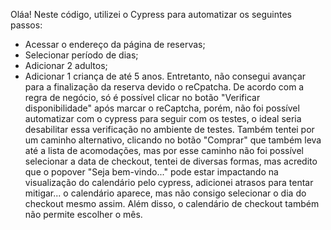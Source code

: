 Oláa! 
Neste código, utilizei o Cypress para automatizar os seguintes passos:
- Acessar o endereço da página de reservas;
- Selecionar período de dias;
- Adicionar 2 adultos;
- Adicionar 1 criança de até 5 anos.
Entretanto, não consegui avançar para a finalização da reserva devido o reCpatcha. De acordo com a regra de negócio, só é possível clicar no botão "Verificar disponibilidade" após
marcar o reCaptcha, porém, não foi possível automatizar com o cypress para seguir com os testes, o ideal seria desabilitar essa verificação no ambiente de testes.
Também tentei por um caminho alternativo, clicando no botão "Comprar" que também leva até a lista de acomodações, mas por esse caminho não foi possível selecionar a data de checkout,
tentei de diversas formas, mas acredito que o popover "Seja bem-vindo..." pode estar impactando na visualização do calendário pelo cypress, adicionei atrasos para tentar mitigar... o
calendário aparece, mas não consigo selecionar o dia do checkout mesmo assim. Além disso, o calendário de checkout também não permite escolher o mês.
